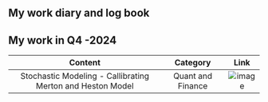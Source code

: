 ## My work diary and log book

## My work in Q4 -2024

|Content|Category |Link |
|:-:|:-:|:-:|
|Stochastic Modeling - Callibrating Merton and Heston Model|Quant and Finance|![image](https://github.com/user-attachments/assets/2838d409-d0b6-435f-a993-39865f23364a)|

